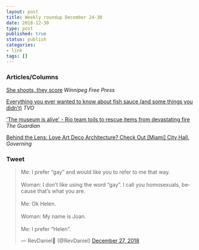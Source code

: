 ```yaml
---
layout: post
title: Weekly roundup December 24-30
date: 2018-12-30
type: post
published: true
status: publish
categories:
- link
tags: []
---
```


### Articles/Columns

[She shoots, they score](https://www.winnipegfreepress.com/local/She-shoots-they-score-476294543.html "She shoots, they score. By: Melissa Martin") *Winnipeg Free Press*

[Everything you ever wanted to know about fish sauce (and some things you didn’t)](https://tvo.org/article/current-affairs/everything-you-ever-wanted-to-know-about-fish-sauce-and-some-things-you-didnt "Everything you ever wanted to know about fish sauce (and some things you didn’t\). By Corey Mintz") *TVO*

['The museum is alive' - Rio team toils to rescue items from devastating fire](https://www.theguardian.com/world/2018/dec/28/the-museum-is-alive-rio-team-toils-to-rescue-items-from-devastating-fire "'The museum is alive' - Rio team toils to rescue items from devastating fire. By Dom Phillips") *The Guardian*

[Behind the Lens: Love Art Deco Architecture? Check Out \[Miami\] City Hall.](http://www.governing.com/topics/transportation-infrastructure/gov-Miami-city-hall-art-deco.html "Behind the Lens: Love Art Deco Architecture? Check Out This City Hall. By David Kidd") *Governing*

### Tweet
<blockquote class="twitter-tweet" data-lang="en"><p lang="en" dir="ltr">Me: I prefer “gay” and would like you to refer to me that way. <br><br>Woman: I don’t like using the word “gay”. I call you homosexuals, because that’s what you are. <br><br>Me: Ok Helen. <br><br>Woman: My name is Joan. <br><br>Me: I prefer “Helen”.</p>&mdash; RevDaniel🎄 (@RevDaniel) <a href="https://twitter.com/RevDaniel/status/1078340566939811842?ref_src=twsrc%5Etfw">December 27, 2018</a></blockquote> <script async src="https://platform.twitter.com/widgets.js" charset="utf-8"></script> 

